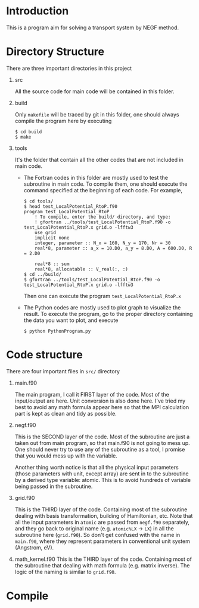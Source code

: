 # Introduction
This is a program aim for solving a transport system by NEGF method.

# Directory Structure
There are three important directories in this project
1. src

    All the source code for main code will be contained in this folder.

1. build

    Only `makefile` will be traced by git in this folder, one should always compile the program here by executing
    ```
    $ cd build
    $ make
    ```
1. tools

    It's the folder that contain all the other codes that are not included in main code.
    
    *  The Fortran codes in this folder are mostly used to test the subroutine in main code. To compile them, one should execute the command specified at the beginning of each code. For example,
        ```
        $ cd tools/
        $ head test_LocalPotential_RtoP.f90 
        program test_LocalPotential_RtoP
            ! To compile, enter the build/ directory, and type:
            ! gfortran ../tools/test_LocalPotential_RtoP.f90 -o test_LocalPotential_RtoP.x grid.o -lfftw3
            use grid
            implicit none
            integer, parameter :: N_x = 160, N_y = 170, Nr = 30
            real*8, parameter :: a_x = 10.D0, a_y = 8.D0, A = 600.D0, R = 2.D0

            real*8 :: sum
            real*8, allocatable :: V_real(:, :)
        $ cd ../build/
        $ gfortran ../tools/test_LocalPotential_RtoP.f90 -o test_LocalPotential_RtoP.x grid.o -lfftw3
        ```
        Then one can execute the program `test_LocalPotential_RtoP.x`
    
    * The Python codes are mostly used to plot graph to visualize the result. To execute the program, go to the proper directory containing the data you want to plot, and execute
        ```
        $ python PythonProgram.py
        ```
# Code structure
There are four important files in `src/` directory
1. main.f90

    The main program, I call it FIRST layer of the code. Most of the input/output are here. Unit conversion is also done here. I've tried my best to avoid any math formula appear here so that the MPI calculation part is kept as clean and tidy as possible.
1. negf.f90

    This is the SECOND layer of the code. Most of the subroutine are just a taken out from main program, so that main.f90 is not going to mess up. One should never try to use any of the subroutine as a tool, I promise that you would mess up with the variable.

    Another thing worth notice is that all the physical input parameters (those parameters with unit, except array) are sent in to the subroutine by a derived type variable: atomic. This is to avoid hundreds of variable being passed in the subroutine.

1. grid.f90

    This is the THIRD layer of the code. Containing most of the subroutine dealing with basis transformation, building of Hamiltonian, etc. Note that all the input parameters in `atomic` are passed from `negf.f90` separately, and they go back to original name (e.g. `atomic%LX` -> `LX`) in all the subroutine here (`grid.f90`). So don't get confused with the name in `main.f90`, where they represent parameters in conventional unit system (Angstrom, eV).

1. math_kernel.f90
    This is the THIRD layer of the code. Containing most of the subroutine that dealing with math formula (e.g. matrix inverse). The logic of the naming is similar to `grid.f90`.



# Compile